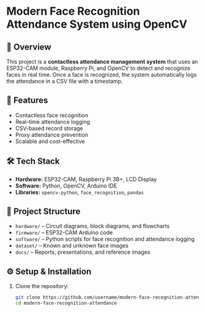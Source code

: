 # Modern Face Recognition Attendance System using OpenCV

## 📌 Overview
This project is a **contactless attendance management system** that uses an ESP32-CAM module, Raspberry Pi, and OpenCV to detect and recognize faces in real time. Once a face is recognized, the system automatically logs the attendance in a CSV file with a timestamp.

## 🚀 Features
- Contactless face recognition
- Real-time attendance logging
- CSV-based record storage
- Proxy attendance prevention
- Scalable and cost-effective

## 🛠️ Tech Stack
- **Hardware:** ESP32-CAM, Raspberry Pi 3B+, LCD Display
- **Software:** Python, OpenCV, Arduino IDE
- **Libraries:** `opencv-python`, `face_recognition`, `pandas`

## 📂 Project Structure
- `hardware/` – Circuit diagrams, block diagrams, and flowcharts
- `firmware/` – ESP32-CAM Arduino code
- `software/` – Python scripts for face recognition and attendance logging
- `dataset/` – Known and unknown face images
- `docs/` – Reports, presentations, and reference images

## ⚙️ Setup & Installation
1. Clone the repository:
   ```bash
   git clone https://github.com/username/modern-face-recognition-attendance.git
   cd modern-face-recognition-attendance
